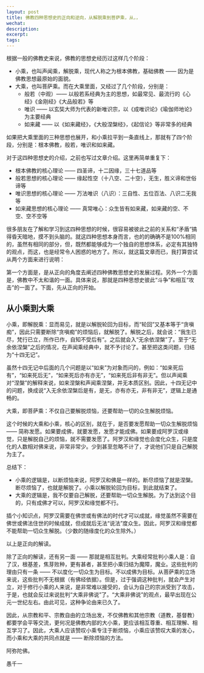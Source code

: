 ```yaml
---
layout: post
title: 佛教四种思想史的正向和逆向，从解脱乘到菩萨乘，从，，
wechat: 
description: 
excerpt: 
tags:
---
```


根据一般的佛教史来说，佛教的思想史经历过这样几个阶段：

* 小乘，也叫声闻乘，解脱乘，现代人称之为根本佛教，基础佛教 —— 因为是佛教思想最原始的面貌。
* 大乘，也叫菩萨乘。而在大乘里面，又经过了几个阶段，分别是：
  * 般若（中观）—— 以般若系经典为主的思想，如最常见、最流行的《心经》《金刚经》《大品般若》等
  * 唯识 —— 以玄奘大师为代表的新唯识宗，以《成唯识论》《瑜伽师地论》为主要经典
  * 如来藏 —— 以《如来藏经》，《大般涅槃经》，《起信论》等非常多的经典

如果把大乘里面的三种思想也展开，和小乘拉平到一条直线上，那就有了四个阶段，分别是：根本佛教，般若，唯识和如来藏。

对于这四种思想史的介绍，之前也写过文章介绍。这里再简单重复下：

* 根本佛教的核心理论 —— 四圣谛，十二因缘，三十七道品等
* 般若思想的核心理论 —— 缘起性空（十八空、二十空），无生，胜义谛和世俗谛等
* 唯识思想的核心理论 —— 万法唯识（八识）：三自性、五位百法、八识二无我等
* 如来藏思想的核心理论 —— 真常唯心：众生皆有如来藏，如来藏的空、不空、空不空等

很多朋友在了解和学习到这四种思想的时候，很容易被彼此之前的关系和“矛盾“搞得昏天暗地，摸不到头脑的。就这四种思想本身而言，也的的确确不是100%相同的，虽然有相同的部分，但，既然都能够成为一个独自的思想体系，必定有其独特的观点，而这，也是经常令人困惑的地方了。所以，就这篇文章而已，我打算尝试从两个方面来进行说明：

第一个方面是，是从正向的角度去阐述四种佛教思想史的发展过程。另外一个方面是，佛教中不太和谐的一面。具体来说，那就是四种思想史彼此“斗争”和相互“攻击”的一面了。下面，先从正向的开始。

## 从小乘到大乘

小乘，即解脱乘：显而易见，就是以解脱轮回为目标，而“轮回”又基本等于“贪嗔痴”，因此只需要断除“贪嗔痴”的烦恼后，就解脱了。解脱之后，就会说：“我生已尽，梵行已立，所作已作，自知不受后有”。之后就会入“无余依涅槃”了。至于“无余依涅槃”之后的情况，在声闻乘经典中，就不予讨论了。甚至把这类问题，归结为“十四无记”。

虽然十四无记中后面的几个问题是以“如来”为对象而问的，例如：“如来死后有”，“如来死后无”，“如来死后亦有亦无”，“如来死后非有非无”。但以声闻乘对“涅槃”的解释来说，如来涅槃和声闻乘涅槃，并无本质区别。因此，十四无记中的问题，换成说“入无余依涅槃后是有，是无，亦有亦无，非有非无”，逻辑上是通畅的。

大乘，即菩萨乘：不仅自己要解脱烦恼，还要帮助一切的众生解脱烦恼。

这个时候的大乘和小乘，核心的区别，就在于，是否要发愿帮助一切众生解脱烦恼 —— 简称发愿。如果要成佛，就要发愿，发愿才能成佛。如果要成阿罗汉或缘觉，只是解脱自己的烦恼，就不需要发愿了。阿罗汉和缘觉也会度化众生，只是度化的人数相对佛来说，非常非常少。少到甚至忽略不计了，才说他们只是自己解脱为主了。

总结下：
* 小乘的逻辑是，以断烦恼来说，阿罗汉和佛是一样的。断尽烦恼了就是涅槃。断尽烦恼了，也就是解脱了。小乘以解脱轮回为目标，到此就结束了。
* 大乘的逻辑是，我不仅要自己解脱，还要帮助一切众生解脱。为了达到这个目的，只有成佛才可以，阿罗汉和缘觉都不行。

插个小知识点，阿罗汉需要在佛世或有佛法的时代才可以成就，缘觉虽然不需要在佛世或佛法住世的时候成就，但成就后无法“说法”度众生。因此，阿罗汉和缘觉都不能帮助一切众生解脱。（少数的随缘度化的众生除外。）

以上是正向的解读。

除了正向的解读，还有另一面 —— 那就是相互批判。大乘经常批判小乘人是：自了汉，根基差，焦芽败种，更有甚者，甚至把小乘归结为魔障，魔业。这些批判的理由只有一条 —— 不以度化一切众生为目标。不以成佛为目标。从菩萨乘的立场来说，这些批判不无根据（有佛经依据）。但是，过于强调这种批判，就会产生对立，对于修行小乘的人来说，是非常难以接受的，会认为自己的宗派受到了攻击，于是，也就会反过来说批判“大乘非佛说”了。“大乘非佛说”的观点，最早出现在公元一世纪左右。由此可见，这种争论由来已久了。

因此，从宗教和平、宗教自由的立场出发，不仅佛教和其他宗教（道教，基督教）都要学会平等交流，更何况是佛教内部的大小乘，更应该相互尊重、相互理解、相互学习了。因此，大乘人应该赞叹小乘专注于断烦恼，小乘应该赞叹大乘的发心，而小乘和大乘的共同点就是 —— 断除烦恼的方法。

阿弥陀佛。

愚千一

